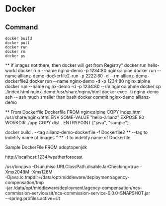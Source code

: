 # Docker


## Command 
```shell
docker build
docker pull
docker run 
docker rm
docker ps
```



** If images not there, then docker will get from Registry"
docker run hello-world
docker run --name nginx-demo -p 1234:80 nginx:alpine
docker run --name allianz-demo-dockerfile2-run -p 2222:80 -d --rm allianz-demo-dockerfile2
docker run --name nginx-demo -d -p 1234:80 nginx:alpine
docker run --name nginx-demo -d -p 1234:80 --rm nginx:alphine
docker cp ./index.html nginx-demo:/usr/share/nginx/html
docker exec -ti nginx-demo ash
-- ash much smaller than bash
docker commit nginx-demo allianz-demo 



** From Dockerfile
Dockerfile
FROM nginx:alpine
COPY index.html /usr/share/nginx/html
ENV SOME-VALUE "hello-allianz"
EXPOSE 80
WORKDIR ./app
COPY dist .
ENTRYPOINT ["java", "sample"]

docker build . --tag allianz-demo-dockerfile -f Dockerfile2
** --tag to indetify name of images "
** -f to indetify name of Dockerfile

Sample DockerFile
FROM adoptopenjdk

http://localhost:1234/weatherforecast

/usr/bin/java -Dsun.misc.URLClassPath.disableJarChecking=true -Xmx2048M -Xms128M \
        -Djava.io.tmpdir=/data/opt/middleware/deployment/agency-compensation/tmp \
        -jar /data/opt/middleware/deployment/agency-compensation/ncs-commission-service/sit/ncs-commission-service-6.0.0-SNAPSHOT.jar \
        --spring.profiles.active=sit



